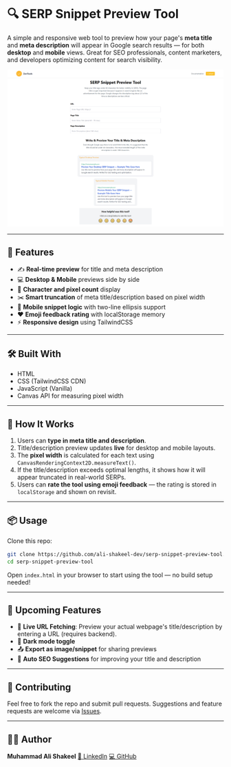 # 🔍 SERP Snippet Preview Tool

A simple and responsive web tool to preview how your page's **meta title** and **meta description** will appear in Google search results — for both **desktop** and **mobile** views. Great for SEO professionals, content marketers, and developers optimizing content for search visibility.

![SERP Snippet Preview Tool Screenshot](https://raw.githubusercontent.com/ali-shakeel-dev/serp-snippet-preview-tool/refs/heads/main/screenshot.png)

---

## 🚀 Features

- ✍️ **Real-time preview** for title and meta description
- 💻 **Desktop & Mobile** previews side by side
- 📏 **Character and pixel count** display
- ✂️ **Smart truncation** of meta title/description based on pixel width
- 📱 **Mobile snippet logic** with two-line ellipsis support
- ❤️ **Emoji feedback rating** with localStorage memory
- ⚡ **Responsive design** using TailwindCSS

---

## 🛠️ Built With

- HTML
- CSS (TailwindCSS CDN)
- JavaScript (Vanilla)
- Canvas API for measuring pixel width

---

## 🧠 How It Works

1. Users can **type in meta title and description**.
2. Title/description preview updates **live** for desktop and mobile layouts.
3. The **pixel width** is calculated for each text using `CanvasRenderingContext2D.measureText()`.
4. If the title/description exceeds optimal lengths, it shows how it will appear truncated in real-world SERPs.
5. Users can **rate the tool using emoji feedback** — the rating is stored in `localStorage` and shown on revisit.

---

## 📦 Usage

Clone this repo:

```bash
git clone https://github.com/ali-shakeel-dev/serp-snippet-preview-tool.git
cd serp-snippet-preview-tool
```

Open `index.html` in your browser to start using the tool — no build setup needed!

---

## 🧩 Upcoming Features

* 🔄 **Live URL Fetching**: Preview your actual webpage's title/description by entering a URL (requires backend).
* 🎨 **Dark mode toggle**
* 📤 **Export as image/snippet** for sharing previews
* 📝 **Auto SEO Suggestions** for improving your title and description

---

## 🤝 Contributing

Feel free to fork the repo and submit pull requests. Suggestions and feature requests are welcome via [Issues](https://github.com/ali-shakeel-dev/serp-snippet-preview-tool/issues).

---

## 👨‍💻 Author

**Muhammad Ali Shakeel**
[🔗 LinkedIn](https://www.linkedin.com/in/muhammad-ali-shakeel/)
[💻 GitHub](https://github.com/ali-shakeel-dev)